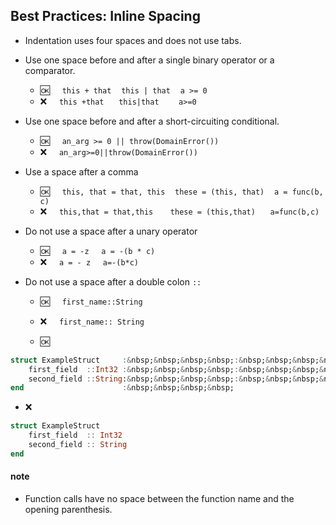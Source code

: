 ## Best Practices:  Inline Spacing

     
- Indentation uses four spaces and does not use tabs.

- Use one space before and after a single binary operator or a comparator.
  - :ok:&nbsp;&nbsp;&nbsp;&nbsp; `this + that` &nbsp;&nbsp; `this | that` &nbsp;&nbsp; `a >= 0`
  - :x:&nbsp;&nbsp;&nbsp;&nbsp;  `this +that`  &nbsp;&nbsp;&nbsp;&nbsp; `this|that`  &nbsp;&nbsp;&nbsp;&nbsp;&nbsp;&nbsp; `a>=0`
  
- Use one space before and after a short-circuiting conditional.
  - :ok:&nbsp;&nbsp;&nbsp;&nbsp; `an_arg >= 0 || throw(DomainError())`
  - :x:&nbsp;&nbsp;&nbsp;&nbsp;  `an_arg>=0||throw(DomainError())`
  
- Use a space after a comma
  - :ok:&nbsp;&nbsp;&nbsp;&nbsp; `this, that = that, this`  &nbsp;&nbsp; `these = (this, that)` &nbsp;&nbsp; `a = func(b, c)`
  - :x:&nbsp;&nbsp;&nbsp;&nbsp;  `this,that = that,this` &nbsp;&nbsp;&nbsp;&nbsp;&nbsp; `these = (this,that)`  &nbsp;&nbsp;&nbsp;&nbsp; `a=func(b,c)`
  
- Do not use a space after a unary operator
  - :ok:&nbsp;&nbsp;&nbsp;&nbsp; `a = -z` &nbsp;&nbsp;&nbsp; `a = -(b * c)`
  - :x:&nbsp;&nbsp;&nbsp;&nbsp;  `a = - z` &nbsp;&nbsp;&nbsp; `a=-(b*c)`

- Do not use a space after a double colon `::` 
  - :ok:&nbsp;&nbsp;&nbsp;&nbsp; `first_name::String`
  - :x:&nbsp;&nbsp;&nbsp;&nbsp;  `first_name:: String`

  -  :ok:
```julia
struct ExampleStruct     :&nbsp;&nbsp;&nbsp;&nbsp;:&nbsp;&nbsp;&nbsp;&nbsp;
    first_field  ::Int32 :&nbsp;&nbsp;&nbsp;&nbsp;:&nbsp;&nbsp;&nbsp;&nbsp;   
    second_field ::String:&nbsp;&nbsp;&nbsp;&nbsp;:&nbsp;&nbsp;&nbsp;&nbsp;   
end                      :&nbsp;&nbsp;&nbsp;&nbsp;   
```

   -  :x:
```julia
struct ExampleStruct    
    first_field  :: Int32    
    second_field :: String    
end    
```

 #### note
 
 - Function calls have no space between the function name and the opening parenthesis.
